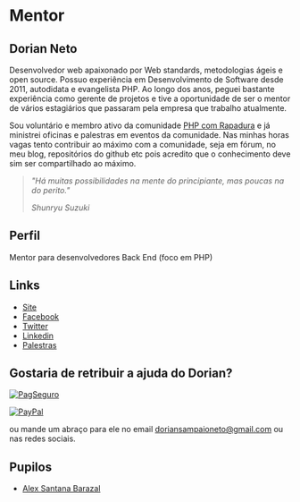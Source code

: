 # Mentor

## Dorian Neto

Desenvolvedor web apaixonado por Web standards, metodologias ágeis e open source. Possuo experiência em Desenvolvimento de Software desde 2011, autodidata e evangelista PHP. Ao longo dos anos, peguei bastante experiência como gerente de projetos e tive a oportunidade de ser o mentor de vários estagiários que passaram pela empresa que trabalho atualmente.

Sou voluntário e membro ativo da comunidade [PHP com Rapadura](http://phpcomrapadura.org/) e já ministrei oficinas e palestras em eventos da comunidade. Nas minhas horas vagas tento contribuir ao máximo com a comunidade, seja em fórum, no meu blog, repositórios do github etc pois acredito que o conhecimento deve sim ser compartilhado ao máximo.

> *"Há muitas possibilidades na mente do principiante, mas poucas na do perito."*
>
> *Shunryu Suzuki*

## Perfil

Mentor para desenvolvedores Back End (foco em PHP)

## Links

* [Site](http://www.dorianneto.com.br/)
* [Facebook](https://www.facebook.com/doriansampaioneto)
* [Twitter](https://twitter.com/doriansneto)
* [Linkedin](https://www.linkedin.com/in/dorianneto)
* [Palestras](https://slides.com/dorianneto)

## Gostaria de retribuir a ajuda do Dorian?

[![PagSeguro](https://stc.pagseguro.uol.com.br/public/img/botoes/doacoes/205x30-doar.gif)](https://pagseguro.uol.com.br/checkout/v2/donation.html?currency=BRL&receiverEmail=doriansampaioneto@gmail.com)

[![PayPal](https://www.paypalobjects.com/pt_BR/i/btn/btn_donate_LG.gif)](https://www.paypal.com/cgi-bin/webscr?cmd=_donations&business=GRF246VS6CLVW&lc=BR&item_name=Dorian%20Neto&currency_code=BRL&bn=PP%2dDonationsBF%3abtn_donate_LG%2egif%3aNonHosted)

ou mande um abraço para ele no email doriansampaioneto@gmail.com ou nas redes sociais.

## Pupilos

- [Alex Santana Barazal](/pupilos/perfis/AlexBarazal.md)